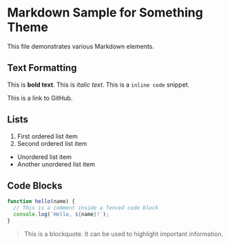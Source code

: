 # Markdown Sample for Something Theme

This file demonstrates various Markdown elements.

## Text Formatting

This is **bold text**.
This is *italic text*.
This is a `inline code` snippet.

This is a link to GitHub.

## Lists

1. First ordered list item
2. Second ordered list item

- Unordered list item
- Another unordered list item

## Code Blocks

```javascript
function hello(name) {
  // This is a comment inside a fenced code block
  console.log(`Hello, ${name}!`);
}
```

> This is a blockquote. It can be used to highlight important information.